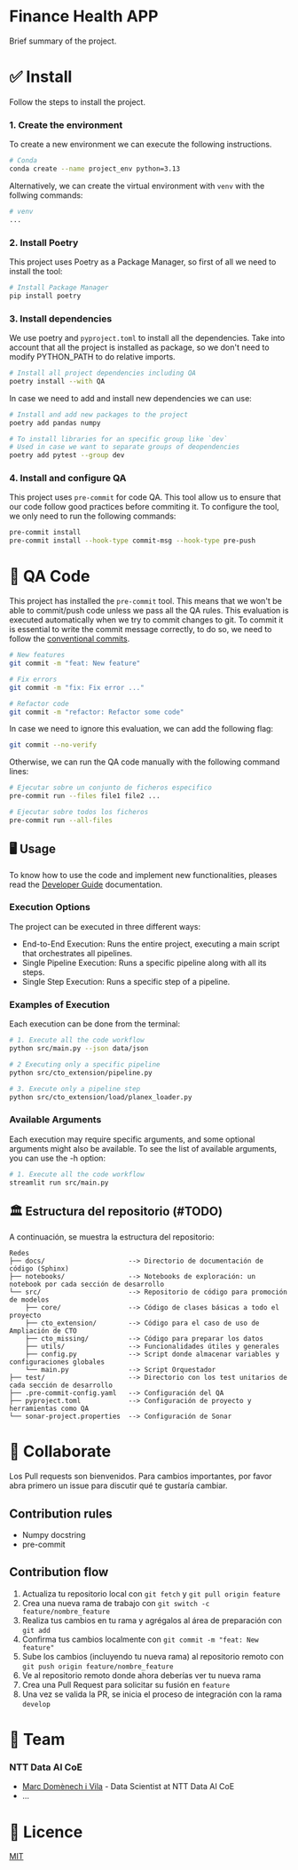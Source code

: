 # Finance Health APP
Brief summary of the project.

# ✅ Install
Follow the steps to install the project.

### 1. Create the environment
To create a new environment we can execute the following instructions.

```bash
# Conda
conda create --name project_env python=3.13
```

Alternatively, we can create the virtual environment with `venv` with the follwing commands:
```bash
# venv
...
```

### 2. Install Poetry
This project uses Poetry as a Package Manager, so first of all we need to install the tool:

```bash
# Install Package Manager
pip install poetry
```
### 3. Install dependencies
We use poetry and `pyproject.toml` to install all the dependencies.
Take into account that all the project is installed as package, so we don't need to modify PYTHON_PATH to do relative imports.
```bash
# Install all project dependencies including QA
poetry install --with QA
```

In case we need to add and install new dependencies we can use:
```bash
# Install and add new packages to the project
poetry add pandas numpy

# To install libraries for an specific group like `dev`
# Used in case we want to separate groups of deopendencies
poetry add pytest --group dev
```

### 4. Install and configure QA
This project uses `pre-commit` for code QA. This tool allow us to ensure that our code follow good practices before commiting it. To configure the tool, we only need to run the following commands:
```bash
pre-commit install
pre-commit install --hook-type commit-msg --hook-type pre-push
```


# 🔎 QA Code
This project has installed the `pre-commit` tool. This means that we won't be able to commit/push code unless we pass all the QA rules. This evaluation is executed automatically when we try to commit changes to git. To commit it is essential to write the commit message correctly, to do so, we need to follow the [conventional commits](https://www.conventionalcommits.org/en/v1.0.0/).

```bash
# New features
git commit -m "feat: New feature"

# Fix errors
git commit -m "fix: Fix error ..."

# Refactor code
git commit -m "refactor: Refactor some code"
```

In case we need to ignore this evaluation, we can add the following flag:
```bash
git commit --no-verify
```

Otherwise, we can run the QA code manually with the following command lines:
```bash
# Ejecutar sobre un conjunto de ficheros especifico
pre-commit run --files file1 file2 ...

# Ejecutar sobre todos los ficheros
pre-commit run --all-files
```


## 🖥 Usage

To know how to use the code and implement new functionalities, pleases read the [Developer Guide](docs/DeveloperGuide.md) documentation.

### Execution Options
The project can be executed in three different ways:

- End-to-End Execution: Runs the entire project, executing a main script that orchestrates all pipelines.
- Single Pipeline Execution: Runs a specific pipeline along with all its steps.
- Single Step Execution: Runs a specific step of a pipeline.

### Examples of Execution
Each execution can be done from the terminal:

```bash
# 1. Execute all the code workflow
python src/main.py --json data/json

# 2 Executing only a specific pipeline
python src/cto_extension/pipeline.py

# 3. Execute only a pipeline step
python src/cto_extension/load/planex_loader.py
```
### Available Arguments

Each execution may require specific arguments, and some optional arguments might also be available. To see the list of available arguments, you can use the -h option:

```bash
# 1. Execute all the code workflow
streamlit run src/main.py
```

## 🏛 Estructura del repositorio (#TODO)

A continuación, se muestra la estructura del repositorio:
```
Redes
├── docs/                     --> Directorio de documentación de código (Sphinx)
├── notebooks/                --> Notebooks de exploración: un notebook por cada sección de desarrollo
└── src/                      --> Repositorio de código para promoción de modelos
    ├── core/                 --> Código de clases básicas a todo el proyecto
    ├── cto_extension/        --> Código para el caso de uso de Ampliación de CTO
    ├── cto_missing/          --> Código para preparar los datos
    ├── utils/                --> Funcionalidades útiles y generales
    ├── config.py             --> Script donde almacenar variables y configuraciones globales
    └── main.py               --> Script Orquestador
├── test/                     --> Directorio con los test unitarios de cada sección de desarrollo
├── .pre-commit-config.yaml   --> Configuración del QA
├── pyproject.toml            --> Configuración de proyecto y herramientas como QA
└── sonar-project.properties  --> Configuración de Sonar
```


# 🤝 Collaborate

Los Pull requests son bienvenidos. Para cambios importantes, por favor abra primero un issue para discutir qué te gustaría cambiar.

## Contribution rules
- Numpy docstring
- pre-commit

## Contribution flow
1. Actualiza tu repositorio local con `git fetch` y `git pull origin feature`
2. Crea una nueva rama de trabajo con `git switch -c feature/nombre_feature`
3. Realiza tus cambios en tu rama y agrégalos al área de preparación con `git add`
4. Confirma tus cambios localmente con `git commit -m "feat: New feature"`
5. Sube los cambios (incluyendo tu nueva rama) al repositorio remoto con `git push origin feature/nombre_feature`
6. Ve al repositorio remoto donde ahora deberías ver tu nueva rama
7. Crea una Pull Request para solicitar su fusión en `feature`
8. Una vez se valida la PR, se inicia el proceso de integración con la rama `develop`

# 👥 Team

### NTT Data AI CoE

- [Marc Domènech i Vila](mailto:mdomenei@emeal.nttdata.com) - Data Scientist at NTT Data AI CoE
- ...

# 📜 Licence

[MIT](https://choosealicense.com/licenses/mit/)
